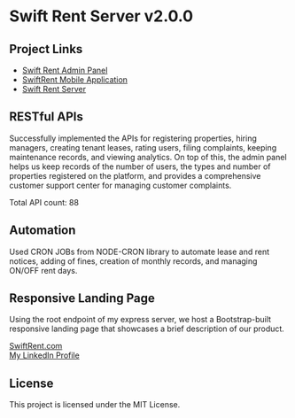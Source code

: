 # **Swift Rent Server v2.0.0**

## Project Links
- [Swift Rent Admin Panel](https://github.com/ibrahimahtsham/swift-rent-admin)
- [SwiftRent Mobile Application](https://github.com/anasahtsham/swift-rent-mobile)
- [Swift Rent Server](https://github.com/anasahtsham/swift-rent-server/)

## RESTful APIs

Successfully implemented the APIs for registering properties, hiring managers, creating tenant leases, rating users, filing complaints, keeping maintenance records, and viewing analytics. On top of this, the admin panel helps us keep records of the number of users, the types and number of properties registered on the platform, and provides a comprehensive customer support center for managing customer complaints.

Total API count: 88

## Automation

Used CRON JOBs from NODE-CRON library to automate lease and rent notices, adding of fines, creation of monthly records, and managing ON/OFF rent days.

## Responsive Landing Page

Using the root endpoint of my express server, we host a Bootstrap-built responsive landing page that showcases a brief description of our product.

[SwiftRent.com](https://swiftrent.in.ngrok.io/)  
[My LinkedIn Profile](https://www.linkedin.com/in/anas-ahtsham/)

## License

This project is licensed under the MIT License.
